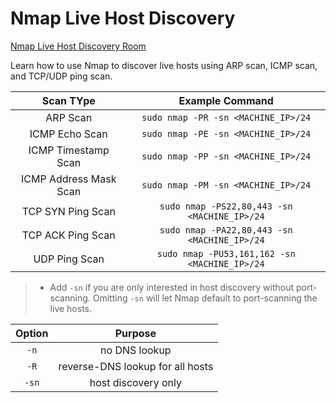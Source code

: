 # Nmap Live Host Discovery

[Nmap Live Host Discovery Room](https://tryhackme.com/room/nmap01)

Learn how to use Nmap to discover live hosts using ARP scan, ICMP scan, and TCP/UDP ping scan.

| Scan TYpe | Example Command |
| :----: | :-----: |
| ARP Scan  | `sudo nmap -PR -sn <MACHINE_IP>/24` |
| ICMP Echo Scan | `sudo nmap -PE -sn <MACHINE_IP>/24` |
| ICMP Timestamp Scan | `sudo nmap -PP -sn <MACHINE_IP>/24` |
| ICMP Address Mask Scan | `sudo nmap -PM -sn <MACHINE_IP>/24` |
| TCP SYN Ping Scan | `sudo nmap -PS22,80,443 -sn <MACHINE_IP>/24` |
| TCP ACK Ping Scan | `sudo nmap -PA22,80,443 -sn <MACHINE_IP>/24` |
| UDP Ping Scan | `sudo nmap -PU53,161,162 -sn <MACHINE_IP>/24` |

> - Add `-sn` if you are only interested in host discovery without port-scanning. Omitting `-sn` will let Nmap default to port-scanning the live hosts.

| Option | Purpose |
| :----: | :----: |
| `-n` | no DNS lookup |
| `-R` | reverse-DNS lookup for all hosts |
| `-sn` | host discovery only |

